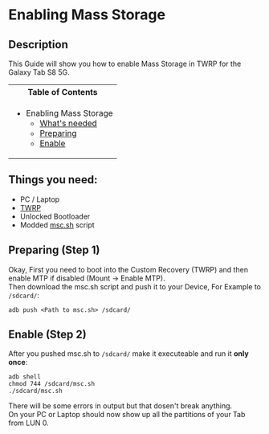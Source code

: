 # Enabling Mass Storage

## Description

This Guide will show you how to enable Mass Storage in TWRP for the Galaxy Tab S8 5G.

<table>
<tr><th>Table of Contents</th></th>
<tr><td>
  
- Enabling Mass Storage
   - [What's needed](#things-you-need)
   - [Preparing](#preparing-step-1)
   - [Enable](#enable-mass-storage-step-2)

</td></tr> </table>

## Things you need:
   - PC / Laptop
   - [TWRP](https://forum.xda-developers.com/t/recovery-unofficial-twrp-for-galaxy-tab-s8-series-snapdragon.4455491/)
   - Unlocked Bootloader
   - Modded [msc.sh](Resources/msc.sh) script

## Preparing (Step 1)

Okay, First you need to boot into the Custom Recovery (TWRP) and then enable MTP if disabled (Mount -> Enable MTP). <br />
Then download the msc.sh script and push it to your Device, For Example to `/sdcard/`: <br />
```
adb push <Path to msc.sh> /sdcard/
```

## Enable (Step 2)

After you pushed msc.sh to `/sdcard/` make it executeable and run it **only once**:
```
adb shell
chmod 744 /sdcard/msc.sh
./sdcard/msc.sh
```
There will be some errors in output but that dosen't break anything. <br />
On your PC or Laptop should now show up all the partitions of your Tab from LUN 0.
